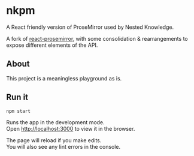# nkpm

A React friendly version of ProseMirror used by Nested Knowledge.

A fork of [react-prosemirror](https://github.com/hubgit/react-prosemirror), with some consolidation & rearrangements 
to expose different elements of the API.

## About
This project is a meaningless playground as is. 

## Run it
`npm start`

Runs the app in the development mode.\
Open [http://localhost:3000](http://localhost:3000) to view it in the browser.

The page will reload if you make edits.\
You will also see any lint errors in the console.